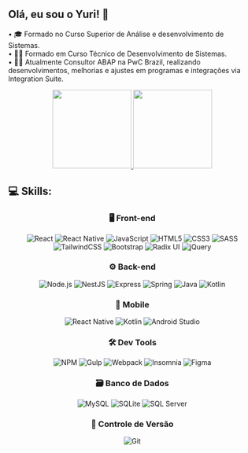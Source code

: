 ## Olá, eu sou o Yuri! 👋

• 🎓 Formado no Curso Superior de Análise e desenvolvimento de Sistemas. <br>
• 👨‍🎓 Formado em Curso Técnico de Desenvolvimento de Sistemas. <br>
• 🧑‍💻 Atualmente Consultor ABAP na PwC Brazil, realizando desenvolvimentos, melhorias e ajustes em programas e integrações via Integration Suite. <br>

<div align="center">
    <a href="https://github.com/YuriOlivs">
        <img height="160em" src="https://github-readme-stats.vercel.app/api?username=yuriolivs&show_icons=true&theme=dark"/>
        <img height="160em" src="https://github-readme-stats.vercel.app/api/top-langs/?username=yuriolivs&layout=compact&theme=dark"/>
    </a>
</div>

## 💻 Skills:

<div align="center">
    
### 🖥️ Front-end
<div align="center">
    <img src="https://img.shields.io/badge/react-%2320232a.svg?style=for-the-badge&logo=react&logoColor=%2361DAFB" alt="React" title="React" />
    <img src="https://img.shields.io/badge/react_native-%2320232a.svg?style=for-the-badge&logo=react&logoColor=%2361DAFB" alt="React Native" title="React Native" />
    <img src="https://img.shields.io/badge/javascript-%23323330.svg?style=for-the-badge&logo=javascript&logoColor=%23F7DF1E" alt="JavaScript" title="JavaScript" />
    <img src="https://img.shields.io/badge/html5-%23E34F26.svg?style=for-the-badge&logo=html5&logoColor=white" alt="HTML5" title="HTML5" />
    <img src="https://img.shields.io/badge/css3-%231572B6.svg?style=for-the-badge&logo=css3&logoColor=white" alt="CSS3" title="CSS3" />
    <img src="https://img.shields.io/badge/SASS-hotpink.svg?style=for-the-badge&logo=SASS&logoColor=white" alt="SASS" title="SASS" />
    <img src="https://img.shields.io/badge/tailwindcss-%2338B2AC.svg?style=for-the-badge&logo=tailwind-css&logoColor=white" alt="TailwindCSS" title="TailwindCSS" />
    <img src="https://img.shields.io/badge/bootstrap-%238511FA.svg?style=for-the-badge&logo=bootstrap&logoColor=white" alt="Bootstrap" title="Bootstrap" />
    <img src="https://img.shields.io/badge/radix%20ui-161618.svg?style=for-the-badge&logo=radix-ui&logoColor=white" alt="Radix UI" title="Radix UI" />
    <img src="https://img.shields.io/badge/jquery-%230769AD.svg?style=for-the-badge&logo=jquery&logoColor=white" alt="jQuery" title="jQuery" />
</div>




### ⚙️ Back-end

<div align="center">
    <img src="https://img.shields.io/badge/node.js-6DA55F?style=for-the-badge&logo=node.js&logoColor=whit" alt="Node.js" title="Node.js" />
    <img src="https://img.shields.io/badge/nestjs-%23E0234E.svg?style=for-the-badge&logo=nestjs&logoColor=white" alt="NestJS" title="NestJS" />
    <img src="https://img.shields.io/badge/express.js-%23404d59.svg?style=for-the-badge&logo=express&logoColor=%2361DAFB" alt="Express" title="Express" />
    <img src="https://img.shields.io/badge/spring-%236DB33F.svg?style=for-the-badge&logo=spring&logoColor=white" alt="Spring" title="Spring" />
    <img src="https://img.shields.io/badge/java-%23ED8B00.svg?style=for-the-badge&logo=openjdk&logoColor=white" alt="Java" title="Java" />
    <img src="https://img.shields.io/badge/kotlin-%237F52FF.svg?style=for-the-badge&logo=kotlin&logoColor=white" alt="Kotlin" title="Kotlin" />
</div>

### 📱 Mobile

<div align="center">
    <img src="https://img.shields.io/badge/react-%2320232a.svg?style=for-the-badge&logo=react&logoColor=%2361DAFB" alt="React Native" title="React Native" />
    <img src="https://img.shields.io/badge/kotlin-%237F52FF.svg?style=for-the-badge&logo=kotlin&logoColor=white" alt="Kotlin" title="Kotlin" />
    <img src="https://img.shields.io/badge/android%20studio-346ac1?style=for-the-badge&logo=android%20studio&logoColor=white" alt="Android Studio" title="Android Studio" />
</div>

### 🛠️ Dev Tools

<div align="center">
    <img src="https://img.shields.io/badge/NPM-%23CB3837.svg?style=for-the-badge&logo=npm&logoColor=white" alt="NPM" title="NPM" />
    <img src="https://img.shields.io/badge/GULP-%23CF4647.svg?style=for-the-badge&logo=gulp&logoColor=white" alt="Gulp" title="Gulp" />
    <img src="https://img.shields.io/badge/webpack-%238DD6F9.svg?style=for-the-badge&logo=webpack&logoColor=black" alt="Webpack" title="Webpack" />
    <img src="https://img.shields.io/badge/Insomnia-black?style=for-the-badge&logo=insomnia&logoColor=5849BE" alt="Insomnia" title="Insomnia" />
    <img src="https://img.shields.io/badge/figma-%23F24E1E.svg?style=for-the-badge&logo=figma&logoColor=white" alt="Figma" title="Figma" />
</div>


### 🗃️ Banco de Dados

<div align="center">
    <img src="https://img.shields.io/badge/mysql-4479A1.svg?style=for-the-badge&logo=mysql&logoColor=white" alt="MySQL" title="MySQL" />
    <img src="https://img.shields.io/badge/sqlite-%2307405e.svg?style=for-the-badge&logo=sqlite&logoColor=white" alt="SQLite" title="SQLite" />
    <img src="https://img.shields.io/badge/Microsoft%20SQL%20Server-CC2927?style=for-the-badge&logo=microsoft%20sql%20server&logoColor=White" alt="SQL Server" title="SQL Server" />
</div>


### 🔄 Controle de Versão

<img src="https://img.shields.io/badge/git-%23F05033.svg?style=for-the-badge&logo=git&logoColor=white" alt="Git" title="Git" />

</div>
